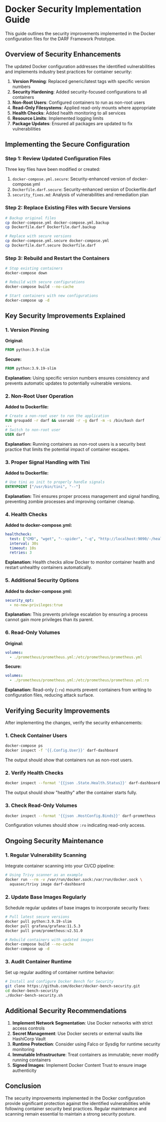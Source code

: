 # Docker Security Implementation Guide

This guide outlines the security improvements implemented in the Docker configuration files for the DARF Framework Prototype.

## Overview of Security Enhancements

The updated Docker configuration addresses the identified vulnerabilities and implements industry best practices for container security:

1. **Version Pinning**: Replaced generic/latest tags with specific version numbers
2. **Security Hardening**: Added security-focused configurations to all containers
3. **Non-Root Users**: Configured containers to run as non-root users
4. **Read-Only Filesystems**: Applied read-only mounts where appropriate
5. **Health Checks**: Added health monitoring to all services
6. **Resource Limits**: Implemented logging limits
7. **Package Updates**: Ensured all packages are updated to fix vulnerabilities

## Implementing the Secure Configuration

### Step 1: Review Updated Configuration Files

Three key files have been modified or created:

1. `docker-compose.yml.secure`: Security-enhanced version of docker-compose.yml
2. `Dockerfile.darf.secure`: Security-enhanced version of Dockerfile.darf
3. `security_fixes.md`: Analysis of vulnerabilities and remediation plan

### Step 2: Replace Existing Files with Secure Versions

```bash
# Backup original files
cp docker-compose.yml docker-compose.yml.backup
cp Dockerfile.darf Dockerfile.darf.backup

# Replace with secure versions
cp docker-compose.yml.secure docker-compose.yml
cp Dockerfile.darf.secure Dockerfile.darf
```

### Step 3: Rebuild and Restart the Containers

```bash
# Stop existing containers
docker-compose down

# Rebuild with secure configurations
docker-compose build --no-cache

# Start containers with new configurations
docker-compose up -d
```

## Key Security Improvements Explained

### 1. Version Pinning

**Original:**
```dockerfile
FROM python:3.9-slim
```

**Secure:**
```dockerfile
FROM python:3.9.19-slim
```

**Explanation:** Using specific version numbers ensures consistency and prevents automatic updates to potentially vulnerable versions.

### 2. Non-Root User Operation

**Added to Dockerfile:**
```dockerfile
# Create a non-root user to run the application
RUN groupadd -r darf && useradd -r -g darf -m -s /bin/bash darf
...
# Switch to non-root user
USER darf
```

**Explanation:** Running containers as non-root users is a security best practice that limits the potential impact of container escapes.

### 3. Proper Signal Handling with Tini

**Added to Dockerfile:**
```dockerfile
# Use tini as init to properly handle signals
ENTRYPOINT ["/usr/bin/tini", "--"]
```

**Explanation:** Tini ensures proper process management and signal handling, preventing zombie processes and improving container cleanup.

### 4. Health Checks

**Added to docker-compose.yml:**
```yaml
healthcheck:
  test: ["CMD", "wget", "--spider", "-q", "http://localhost:9090/-/healthy"]
  interval: 30s
  timeout: 10s
  retries: 3
```

**Explanation:** Health checks allow Docker to monitor container health and restart unhealthy containers automatically.

### 5. Additional Security Options

**Added to docker-compose.yml:**
```yaml
security_opt:
  - no-new-privileges:true
```

**Explanation:** This prevents privilege escalation by ensuring a process cannot gain more privileges than its parent.

### 6. Read-Only Volumes

**Original:**
```yaml
volumes:
  - ./prometheus/prometheus.yml:/etc/prometheus/prometheus.yml
```

**Secure:**
```yaml
volumes:
  - ./prometheus/prometheus.yml:/etc/prometheus/prometheus.yml:ro
```

**Explanation:** Read-only (`:ro`) mounts prevent containers from writing to configuration files, reducing attack surface.

## Verifying Security Improvements

After implementing the changes, verify the security enhancements:

### 1. Check Container Users

```bash
docker-compose ps
docker inspect -f '{{.Config.User}}' darf-dashboard
```

The output should show that containers run as non-root users.

### 2. Verify Health Checks

```bash
docker inspect --format '{{json .State.Health.Status}}' darf-dashboard
```

The output should show "healthy" after the container starts fully.

### 3. Check Read-Only Volumes

```bash
docker inspect --format '{{json .HostConfig.Binds}}' darf-prometheus
```

Configuration volumes should show `:ro` indicating read-only access.

## Ongoing Security Maintenance

### 1. Regular Vulnerability Scanning

Integrate container scanning into your CI/CD pipeline:

```bash
# Using Trivy scanner as an example
docker run --rm -v /var/run/docker.sock:/var/run/docker.sock \
  aquasec/trivy image darf-dashboard
```

### 2. Update Base Images Regularly

Schedule regular updates of base images to incorporate security fixes:

```bash
# Pull latest secure versions
docker pull python:3.9.19-slim
docker pull grafana/grafana:11.5.3
docker pull prom/prometheus:v2.51.0

# Rebuild containers with updated images
docker-compose build --no-cache
docker-compose up -d
```

### 3. Audit Container Runtime

Set up regular auditing of container runtime behavior:

```bash
# Install and configure Docker Bench for Security
git clone https://github.com/docker/docker-bench-security.git
cd docker-bench-security
./docker-bench-security.sh
```

## Additional Security Recommendations

1. **Implement Network Segmentation**: Use Docker networks with strict access controls
2. **Secret Management**: Use Docker secrets or external vaults like HashiCorp Vault
3. **Runtime Protection**: Consider using Falco or Sysdig for runtime security monitoring
4. **Immutable Infrastructure**: Treat containers as immutable; never modify running containers
5. **Signed Images**: Implement Docker Content Trust to ensure image authenticity

## Conclusion

The security improvements implemented in the Docker configuration provide significant protection against the identified vulnerabilities while following container security best practices. Regular maintenance and scanning remain essential to maintain a strong security posture.

